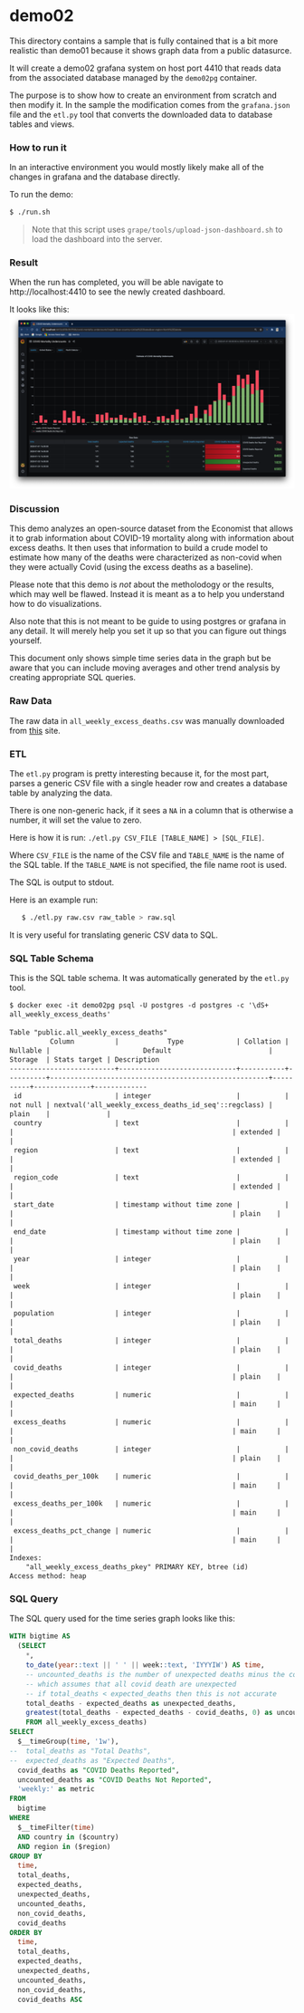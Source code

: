 # demo02
This directory contains a sample that is fully contained that is a bit
more realistic than demo01 because it shows graph data from a public
datasurce.

It will create a demo02 grafana system on host port 4410 that reads
data from the associated database managed by the `demo02pg` container.

The purpose is to show how to create an environment from scratch and then
modify it. In the sample the modification comes from the `grafana.json`
file and the `etl.py` tool that converts the downloaded data to database
tables and views.

### How to run it
In an interactive environment you would mostly likely make all of the
changes in grafana and the database directly.

To run the demo:
```bash
$ ./run.sh
```

> Note that this script uses `grape/tools/upload-json-dashboard.sh`
> to load the dashboard into the server.

### Result
When the run has completed, you will be able navigate to
http://localhost:4410 to see the newly created dashboard.

It looks like this:
!['demo02'](/img/demo02.png)

### Discussion
This demo analyzes an open-source dataset from the Economist that
allows it to grab information about COVID-19 mortality along with
information about excess deaths. It then uses that information to
build a crude model to estimate how many of the deaths were
characterized as non-covid when they were actually Covid (using the
excess deaths as a baseline).

Please note that this demo is _not_ about the metholodogy or the
results, which may well be flawed. Instead it is meant as a to help
you understand how to do visualizations.

Also note that this is not meant to be guide to using postgres or
grafana in any detail. It will merely help you set it up so that you
can figure out things yourself.

This document only shows simple time series data in the graph but be
aware that you can include moving averages and other trend analysis by
creating appropriate SQL queries.

### Raw Data
The raw data in `all_weekly_excess_deaths.csv` was manually
downloaded from
[this](https://raw.githubusercontent.com/TheEconomist/covid-19-excess-deaths-tracker/master/output-data/excess-deaths/all_weekly_excess_deaths.csv)
site.

### ETL
The `etl.py` program is pretty interesting because it, for the most part,
parses a generic CSV file with a single header row and creates a database
table by analyzing the data.

There is one non-generic hack, if it sees a `NA` in a column that
is otherwise a number, it will set the value to zero.

Here is how it is run: `./etl.py CSV_FILE [TABLE_NAME] > [SQL_FILE]`.

Where `CSV_FILE` is the name of the CSV file and `TABLE_NAME` is the
name of the SQL table. If the `TABLE_NAME` is not specified, the
file name root is used.

The SQL is output to stdout.

Here is an example run:
```bash
   $ ./etl.py raw.csv raw_table > raw.sql
```

It is very useful for translating generic CSV data to SQL.

### SQL Table Schema
This is the SQL table schema. It was automatically generated by the
`etl.py` tool.

```
$ docker exec -it demo02pg psql -U postgres -d postgres -c '\dS+ all_weekly_excess_deaths'
                                                                   Table "public.all_weekly_excess_deaths"
          Column          |            Type             | Collation | Nullable |                       Default                        | Storage  | Stats target | Description
--------------------------+-----------------------------+-----------+----------+------------------------------------------------------+----------+--------------+-------------
 id                       | integer                     |           | not null | nextval('all_weekly_excess_deaths_id_seq'::regclass) | plain    |              |
 country                  | text                        |           |          |                                                      | extended |              |
 region                   | text                        |           |          |                                                      | extended |              |
 region_code              | text                        |           |          |                                                      | extended |              |
 start_date               | timestamp without time zone |           |          |                                                      | plain    |              |
 end_date                 | timestamp without time zone |           |          |                                                      | plain    |              |
 year                     | integer                     |           |          |                                                      | plain    |              |
 week                     | integer                     |           |          |                                                      | plain    |              |
 population               | integer                     |           |          |                                                      | plain    |              |
 total_deaths             | integer                     |           |          |                                                      | plain    |              |
 covid_deaths             | integer                     |           |          |                                                      | plain    |              |
 expected_deaths          | numeric                     |           |          |                                                      | main     |              |
 excess_deaths            | numeric                     |           |          |                                                      | main     |              |
 non_covid_deaths         | integer                     |           |          |                                                      | plain    |              |
 covid_deaths_per_100k    | numeric                     |           |          |                                                      | main     |              |
 excess_deaths_per_100k   | numeric                     |           |          |                                                      | main     |              |
 excess_deaths_pct_change | numeric                     |           |          |                                                      | main     |              |
Indexes:
    "all_weekly_excess_deaths_pkey" PRIMARY KEY, btree (id)
Access method: heap
```

### SQL Query
The SQL query used for the time series graph looks like this:
```sql
WITH bigtime AS
  (SELECT
    *,
    to_date(year::text || ' ' || week::text, 'IYYYIW') AS time,
    -- uncounted_deaths is the number of unexpected deaths minus the covid_deaths
    -- which assumes that all covid death are unexpected
    -- if total_deaths < expected_deaths then this is not accurate
    total_deaths - expected_deaths as unexpected_deaths,
    greatest(total_deaths - expected_deaths - covid_deaths, 0) as uncounted_deaths
    FROM all_weekly_excess_deaths)
SELECT
  $__timeGroup(time, '1w'),
--  total_deaths as "Total Deaths",
--  expected_deaths as "Expected Deaths",
  covid_deaths as "COVID Deaths Reported",
  uncounted_deaths as "COVID Deaths Not Reported",
  'weekly:' as metric
FROM
  bigtime
WHERE
  $__timeFilter(time)
  AND country in ($country)
  AND region in ($region)
GROUP BY
  time,
  total_deaths,
  expected_deaths,
  unexpected_deaths,
  uncounted_deaths,
  non_covid_deaths,
  covid_deaths
ORDER BY
  time,
  total_deaths,
  expected_deaths,
  unexpected_deaths,
  uncounted_deaths,
  non_covid_deaths,
  covid_deaths ASC
```
